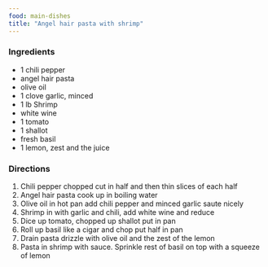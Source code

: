 ```yaml
---
food: main-dishes
title: "Angel hair pasta with shrimp"
---
```


### Ingredients

- 1 chili pepper
- angel hair pasta
- olive oil
- 1 clove garlic, minced
- 1 lb Shrimp
- white wine
- 1 tomato
- 1 shallot
- fresh basil
- 1 lemon, zest and the juice

### Directions

1. Chili pepper chopped cut in half and then thin slices of each half
1. Angel hair pasta cook up in boiling water
1. Olive oil in hot pan add chili pepper and minced garlic saute nicely
1. Shrimp in with garlic and chili, add white wine and reduce
1. Dice up tomato, chopped up shallot put in pan
1. Roll up basil like a cigar and chop put half in pan
1. Drain pasta drizzle with olive oil and the zest of the lemon
1. Pasta in shrimp with sauce. Sprinkle rest of basil on top with a squeeze of lemon
